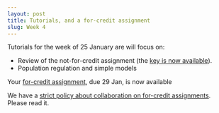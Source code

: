 ```yaml
---
layout: post
title: Tutorials, and a for-credit assignment
slug: Week 4
---
```


Tutorials for the week of 25 January are will focus on:

* Review of the not-for-credit assignment (the [key is now available](../../../materials/intro.key.pdf)).
* Population regulation and simple models

Your [for-credit assignment](../../../materials/pg.asn.pdf), due 29 Jan, is now available 

We have a [strict policy about collaboration on for-credit assignments](http://lalashan.mcmaster.ca/theobio/3SS/index.php/Collaboration). Please read it.

